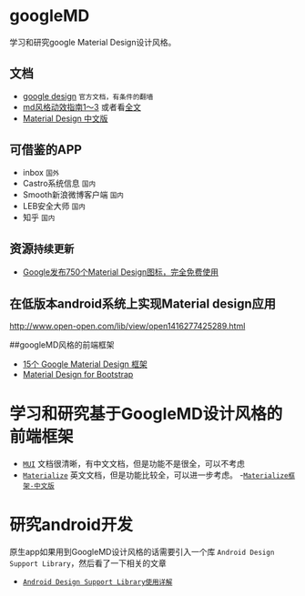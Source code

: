 # googleMD
学习和研究google Material Design设计风格。

## 文档
- [google design](https://design.google.com/) `官方文档，有条件的翻墙`
- [md风格动效指南1～3](http://www.uisdc.com/tag/material-design)  或者看[全文](http://www.zcool.com.cn/article/ZNDA1NjIw.html)
- [Material Design 中文版](http://wiki.jikexueyuan.com/project/material-design/)

## 可借鉴的APP
- inbox  `国外` 
- Castro系统信息 `国内`
- Smooth新浪微博客户端 `国内`
- LEB安全大师 `国内`
- 知乎 `国内`

## 资源`持续更新`
- [Google发布750个Material Design图标，完全免费使用](http://www.shejidaren.com/material-design-icons-download.html)

## 在低版本android系统上实现Material design应用
http://www.open-open.com/lib/view/open1416277425289.html

##googleMD风格的前端框架
- [15个 Google Material Design 框架](http://www.open-open.com/news/view/1dc55c)
- [Material Design for Bootstrap](http://fezvrasta.github.io/bootstrap-material-design/#about)


# 学习和研究基于GoogleMD设计风格的前端框架
- [`MUI`](https://www.muicss.com) 
文档很清晰，有中文文档，但是功能不是很全，可以不考虑
- [`Materialize`](http://materializecss.com) 
英文文档，但是功能比较全，可以进一步考虑。
-[`Materialize框架-中文版`](http://www.materialscss.com)


# 研究android开发
原生app如果用到GoogleMD设计风格的话需要引入一个库 `Android Design Support Library`，然后看了一下相关的文章 
- [`Android Design Support Library使用详解`](http://www.materialscss.com)


